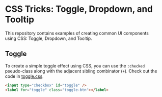# CSS Tricks: Toggle, Dropdown, and Tooltip

This repository contains examples of creating common UI components using CSS: Toggle, Dropdown, and Tooltip.

## Toggle

To create a simple toggle effect using CSS, you can use the `:checked` pseudo-class along with the adjacent sibling combinator (`+`). Check out the code in [toggle.css](toggle.css).

```html
<input type="checkbox" id="toggle" />
<label for="toggle" class="toggle-btn"></label>


